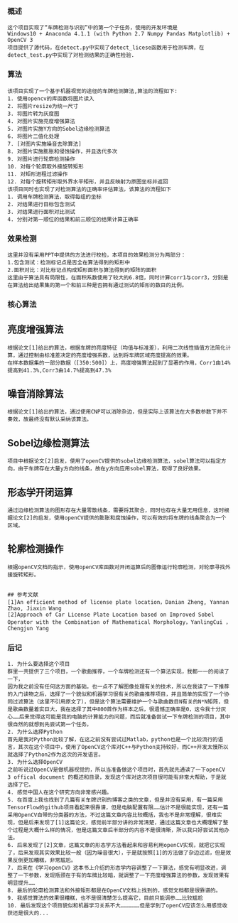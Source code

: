 ### 概述
	这个项目实现了“车牌检测与识别”中的第一个子任务，使用的开发环境是
	Windows10 + Anaconda 4.1.1 (with Python 2.7 Numpy Pandas Matplotlib) + OpenCV 3
	项目提供了源代码，在detect.py中实现了detect_licese函数用于检测车牌，在detect_test.py中实现了对检测结果的正确性检验.
### 算法
	该项目实现了一个基于机器视觉的途径的车牌检测算法,算法的流程如下:
	1. 使用opencv的库函数将图片读入
	2. 将图片resize为统一尺寸
	3. 将图片转为灰度图
	4. 对图片实施亮度增强算法
	5. 对图片实施Y方向的Sobel边缘检测算法
	6. 将图片二值化处理
	7. [对图片实施噪音去除算法]
	8. 对图片实施膨胀和侵蚀操作，并且迭代多次
	9. 对图片进行轮廓检测操作
	10. 对每个轮廓取外接旋转矩形
	11. 对矩形进程过滤操作
	12. 对每个旋转矩形取外界水平矩形，并且反映射为原图坐标并返回
	该项目同时也实现了对检测算法的正确率评估算法，该算法的流程如下
	1. 调用车牌检测算法，取得每组的坐标
	2. 对结果进行目标包含测试
	3. 对结果进行面积对比测试
	4. 分别对第一顺位的结果和前三顺位的结果计算正确率

### 效果检测

	这里并没有采用PPT中提供的方法进行校检，本项目的效果检测分为两部分：
	1.包含测试：检测标记点是否全在算法得到的矩形中
	2.面积对比：对比标记点构成矩形面积与算法得到的矩阵的面积
	这里由于算法具有局限性，在面积系数使用了较大的6.8倍，同时计算corr1与corr3，分别是在算法给出结果集的第一个和前三种是否拥有通过测试的矩形的数目的比例。

### 核心算法

## 亮度增强算法

	根据论文[1]给出的算法，根据车牌的亮度特征（均值与标准差），利用二次线性插值方法简化计算，通过控制由标准差决定的亮度增强系数，达到将车牌区域亮度提高的效果。
	在样本数据集的一部分数据（[350:500]）上，亮度增强算法起到了显著的作用，Corr1由14%提高到41.3%,Corr3由14.7%提高到47.3%

## 噪音消除算法

	根据论文[1]给出的算法，通过使用CNP可以消除杂边，但是实际上该算法在大多数参数下并不奏效，故最终没有默认采纳该算法。

## Sobel边缘检测算法

	项目中根据论文[2]启发，使用了openCV提供的sobel边缘检测算法，sobel算法可以指定方向，由于车牌存在大量y方向的线条，故在y方向应用sobel算法，取得了良好效果。

## 形态学开闭运算

	通过边缘检测算法的图形存在大量零散线条，需要将其聚合，同时也存在大量无用信息，这时根据论文[2]的启发，使用openCV提供的膨胀和腐蚀操作，可以有效的将车牌的线条聚合为一个区域。

## 轮廓检测操作

	根据openCV文档的指示，使用openCV库函数对开闭运算后的图像运行轮廓检测，对轮廓寻找外接旋转矩形。


	## 参考文献
	[1]An efficient method of license plate location，Danian Zheng, Yannan Zhao, Jiaxin Wang
	[2]Approach of Car License Plate Location based on Improved Sobel Operator with the Combination of Mathematical Morphology，YanlingCui ， Chengjun Yang

### 后记

	1. 为什么要选择这个项目
	群里一共提供了三个项目，一个歌曲推荐，一个车牌检测还有一个算法实现，我都一一的阅读了一下，
	因为我之前没有任何这方面的基础，也一点不了解图像处理有关的技术，所以在我读了一下推荐的入门读物之后，选择了一个貌似和机器学习很有关的歌曲推荐项目，并且简单的实现了一个协同过滤算法（这里不引用原文了），但是这个算法需要维护一个与歌曲数目N有关的N*N矩阵，但是歌曲数量着实巨大，我在选择了其中800首作为样本之后，很遗憾正确率是0，这令我十分灰心……后来觉得这可能是我的电脑的计算能力的问题，而后就准备尝试一下车牌检测的项目，其中很自然的就想到先尝试第一个任务。
	2. 为什么选择Python
	首先是我对Python比较了解，在这之前没有尝试过Matlab，python也是一个比较流行的语言，其次在这个项目中，使用了OpenCV这个库对C++与Python支持较好，而C++开发太慢所以就选择了Python2作为这次的开发语言。
	3. 为什么选择OpenCV
	之前听说过OpenCV是做机器视觉的，所以当准备做这个项目时，首先就先通读了一下openCV 3 offical document 的概述和目录，发现这个库对这次项目很可能有非常大帮助，于是就选择了它。
	4. 感觉中国人在这个研究方向非常感兴趣。
	5. 在百度上我也找到了几篇有关车牌识别的博客之类的文章，但是并没有采用，有一篇采用TensorFlow的github项目看起来很靠谱，但是电脑配置有限……估计不是很能实现，还有一篇采用OpenCV自带的分类器的方法，不过这篇文章内容比较概括，我也不是非常理解，很难实现，但是后来发现了[1]这篇论文，感觉前半部分讲的非常清楚，通过这篇文章也大概理解了整个过程是大概什么样的情况，但是这篇文章后半部分的内容不是很清晰，所以我只好尝试其他办法。
	6. 后来发现了[2]文章，这篇文章的形态学方法看起来和容易利用openCV实现，就把它实现了，后来发现其实效果比较一般（因为噪音很大），于是就按照[1]的方法做了杂边过滤，但是效果反倒更加糟糕，非常尴尬。
	7. 后来在《学习openCV》这本书上介绍的形态学内容调整了一下算法，感觉有明显改进，调整了一下参数，发现瓶颈在于有的车牌比较暗，就调整了一下亮度增强算法的参数，发现效果有明显提升……
	8. 最后的轮廓检测算法和外接矩形都是在OpenCV文档上找到的，感觉文档都是很靠谱的。
	9. 我感觉算法的效果很糟糕，也不是很清楚怎么提高它，目前只能调参……比较尴尬
	10. 最后发现这个项目貌似和机器学习关系不大………………但是学到了openCV应该怎么用感觉收获还是很大的...

